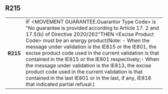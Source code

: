 ## R215
<table>
 <tr>
  <th>
   R215
  </th>
  <td>
   IF &lt;MOVEMENT GUARANTEE.Guarantor Type Code&gt; is "No guarantee is provided according to Article 17. 2 and 17.5(b) of Directive 2020/262"THEN &lt;Excise Product Code&gt; must be an energy product(Note: - When the message under validation is the IE815 or the IE801, the excise product code used in the current validation is that contained in the IE815 or the IE801 respectively;- When the message under validation is the IE813, the excise product code used in the current validation is that contained in the last IE801 or in the last, if any, IE818 that indicated partial refusal.)
  </td>
 </tr>
</table>
